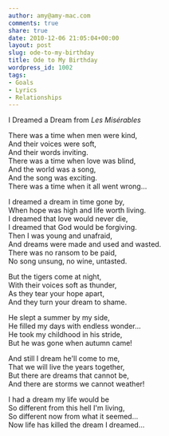 ```yaml
---
author: amy@amy-mac.com
comments: true
share: true
date: 2010-12-06 21:05:04+00:00
layout: post
slug: ode-to-my-birthday
title: Ode to My Birthday
wordpress_id: 1002
tags:
- Goals
- Lyrics
- Relationships
---
```


I Dreamed a Dream from _Les Misérables_

There was a time when men were kind,<br>
And their voices were soft,<br>
And their words inviting.<br>
There was a time when love was blind,<br>
And the world was a song,<br>
And the song was exciting.<br>
There was a time when it all went wrong...

I dreamed a dream in time gone by,<br>
When hope was high and life worth living.<br>
I dreamed that love would never die,<br>
I dreamed that God would be forgiving.<br>
Then I was young and unafraid,<br>
And dreams were made and used and wasted.<br>
There was no ransom to be paid,<br>
No song unsung, no wine, untasted.<br>

But the tigers come at night,<br>
With their voices soft as thunder,<br>
As they tear your hope apart,<br>
And they turn your dream to shame.

He slept a summer by my side,<br>
He filled my days with endless wonder...<br>
He took my childhood in his stride,<br>
But he was gone when autumn came!<br>

And still I dream he'll come to me,<br>
That we will live the years together,<br>
But there are dreams that cannot be,<br>
And there are storms we cannot weather!<br>

I had a dream my life would be<br>
So different from this hell I'm living,<br>
So different now from what it seemed...<br>
Now life has killed the dream I dreamed...<br>
